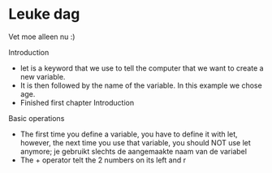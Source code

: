 # Leuke dag

Vet moe alleen nu :)

Introduction
- let is a keyword that we use to tell the computer that we want to create a new variable.
- It is then followed by the name of the variable. In this example we chose age.
- Finished first chapter Introduction

Basic operations
- The first time you define a variable, you have to define it with let, however, the next time you use that variable, you should NOT use let anymore; je gebruikt slechts de aangemaakte naam van de variabel
- The + operator telt the 2 numbers on its left and r
